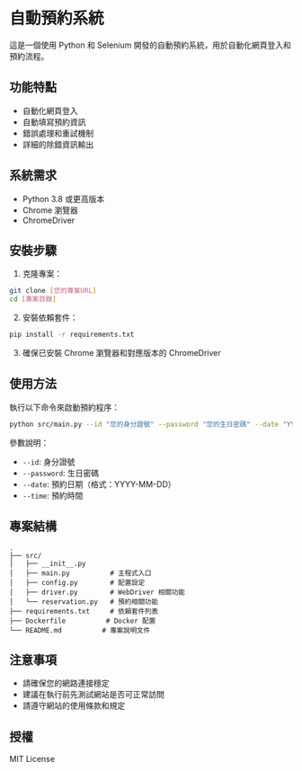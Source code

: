 # 自動預約系統

這是一個使用 Python 和 Selenium 開發的自動預約系統，用於自動化網頁登入和預約流程。

## 功能特點

- 自動化網頁登入
- 自動填寫預約資訊
- 錯誤處理和重試機制
- 詳細的除錯資訊輸出

## 系統需求

- Python 3.8 或更高版本
- Chrome 瀏覽器
- ChromeDriver

## 安裝步驟

1. 克隆專案：
```bash
git clone [您的專案URL]
cd [專案目錄]
```

2. 安裝依賴套件：
```bash
pip install -r requirements.txt
```

3. 確保已安裝 Chrome 瀏覽器和對應版本的 ChromeDriver

## 使用方法

執行以下命令來啟動預約程序：

```bash
python src/main.py --id "您的身分證號" --password "您的生日密碼" --date "YYYY-MM-DD" --time "預約時間"
```

參數說明：
- `--id`: 身分證號
- `--password`: 生日密碼
- `--date`: 預約日期（格式：YYYY-MM-DD）
- `--time`: 預約時間

## 專案結構

```
.
├── src/
│   ├── __init__.py
│   ├── main.py          # 主程式入口
│   ├── config.py        # 配置設定
│   ├── driver.py        # WebDriver 相關功能
│   └── reservation.py   # 預約相關功能
├── requirements.txt     # 依賴套件列表
├── Dockerfile          # Docker 配置
└── README.md          # 專案說明文件
```

## 注意事項

- 請確保您的網路連接穩定
- 建議在執行前先測試網站是否可正常訪問
- 請遵守網站的使用條款和規定

## 授權

MIT License 